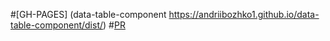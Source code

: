 #[GH-PAGES] (data-table-component https://andriibozhko1.github.io/data-table-component/dist/)
#[PR](https://github.com/andriibozhko1/data-table-component/pull/1)
